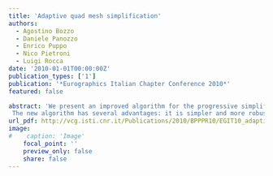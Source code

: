 ```yaml
---
title: 'Adaptive quad mesh simplification'
authors:
  - Agostino Bozzo
  - Daniele Panozzo
  - Enrico Puppo
  - Nico Pietroni
  - Luigi Rocca
date: '2010-01-01T00:00:00Z'
publication_types: ['1']
publication: '*Eurographics Italian Chapter Conference 2010*'
featured: false

abstract: 'We present an improved algorithm for the progressive simplification of quad meshes, which adapts the resolution of the mesh to details of the modeled shape. We extend our previous work, by simplifying the approach and combining it with the concept of Fitmaps.  The new algorithm has several advantages: it is simpler and more robust; it does not need a parametrization of the input shape; it is adaptive; and it preserves projectability of the output mesh to the input shape, thus supporting displacement mapping. We present experimental results on a variety of datasets, showing relevant improvement over previous results under several aspects.'
url_pdf: http://vcg.isti.cnr.it/Publications/2010/BPPPR10/EGIT10_adaptive_quad.pdf
image:
#    caption: 'Image'
    focal_point: ''
    preview_only: false
    share: false
---
```

